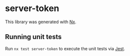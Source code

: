 # server-token

This library was generated with [Nx](https://nx.dev).

## Running unit tests

Run `nx test server-token` to execute the unit tests via [Jest](https://jestjs.io).
